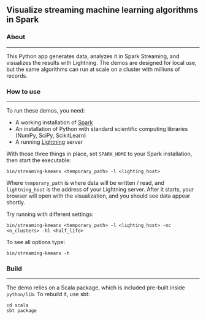 ## Visualize streaming machine learning algorithms in Spark

### About
------
This Python app generates data, analyzes it in Spark Streaming, and visualizes the results with Lightning. The demos are designed for local use, but the same algorithms can run at scale on a cluster with millions of records.

### How to use
------
To run these demos, you need:

* A working installation of [Spark](http://spark.apache.org/downloads.html)
* An installation of Python with standard scientific computing libraries (NumPy, SciPy, ScikitLearn)
* A running [Lightning](http://lightning-viz.org) server

With those three things in place, set `SPARK_HOME` to your Spark installation, then start the executable:

	bin/streaming-kmeans <temporary_path> -l <lighting_host>

Where `temporary_path` is where data will be written / read, and `lightning_host` is the address of your Lightning server. After it starts, your browser will open with the visualization, and you should see data appear shortly. 

Try running with different settings:

	bin/streaming-kmeans <temporary_path> -l <lighting_host> -nc <n_clusters> -hl <half_life>

To see all options type:

	bin/streaming-kmeans -h

### Build
---------------
The demo relies on a Scala package, which is included pre-built inside `python/lib`. To rebuild it, use sbt:

	cd scala
	sbt package
